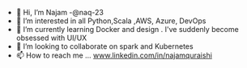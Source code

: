 - 👋 Hi, I’m Najam -@naq-23
- 👀 I’m interested in all Python,Scala ,AWS, Azure, DevOps
- 🌱 I’m currently learning Docker and design . I've suddenly become obsessed with UI/UX
- 💞️ I’m looking to collaborate on spark and Kubernetes
- 📫 How to reach me ... www.linkedin.com/in/najamquraishi

<!---
naq-23/naq-23 is a ✨ special ✨ repository because its `README.md` (this file) appears on your GitHub profile.
You can click the Preview link to take a look at your changes.
--->
